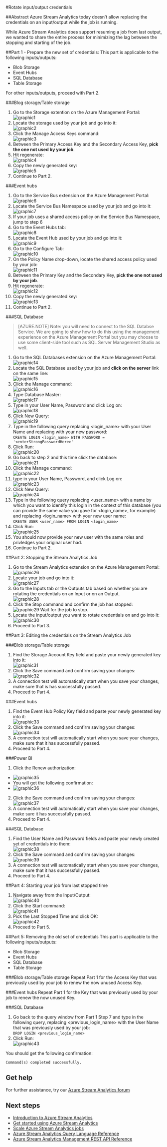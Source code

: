 <properties 
	pageTitle="Stream Analytics: Rotate log-in credentials for inputs and outputs | Microsoft Azure" 
	description="Learn how to update the credentials for Stream Analytics inputs and outputs." 
	services="stream-analytics" 
	documentationCenter="" 
	authors="jeffstokes72" 
	manager="paulettm" 
	editor="cgronlun"/>

<tags 
	ms.service="stream-analytics" 
	ms.devlang="na" 
	ms.topic="article" 
	ms.tgt_pltfrm="na" 
	ms.workload="data-services" 
	ms.date="08/19/2015" 
	ms.author="jeffstok"/>

#Rotate input/output credentials

##Abstract
Azure Stream Analytics today doesn’t allow replacing the credentials on an input/output while the job is running.

While Azure Stream Analytics does support resuming a job from last output, we wanted to share the entire process for minimizing the lag between the stopping and starting of the job.

##Part 1 - Prepare the new set of credentials:
This part is applicable to the following inputs/outputs:

* Blob Storage
* Event Hubs
* SQL Database
* Table Storage

For other inputs/outputs, proceed with Part 2.

###Blog storage/Table storage
1.  Go to the Storage extention on the Azure Management Portal:  
![graphic1][graphic1]
2.  Locate the storage used by your job and go into it:  
![graphic2][graphic2]
3.  Click the Manage Access Keys command:  
![graphic3][graphic3]
4.  Between the Primary Access Key and the Secondary Access Key, **pick the one not used by your job**.
5.  Hit regenerate:  
![graphic4][graphic4]
6.  Copy the newly generated key:  
![graphic5][graphic5]
7.  Continue to Part 2.

###Event hubs
1.  Go to the Service Bus extension on the Azure Management Portal:  
![graphic6][graphic6]
2.  Locate the Service Bus Namespace used by your job and go into it:  
![graphic7][graphic7]
3.  If your job uses a shared access policy on the Service Bus Namespace, jump to step 6  
4.  Go to the Event Hubs tab:  
![graphic8][graphic8]
5.  Locate the Event Hub used by your job and go into it:  
![graphic9][graphic9]
6.  Go to the Configure Tab:  
![graphic10][graphic10]
7.  On the Policy Name drop-down, locate the shared access policy used by your job:  
![graphic11][graphic11]
8.  Between the Primary Key and the Secondary Key, **pick the one not used by your job**.  
9.  Hit regenerate:  
![graphic12][graphic12]
10. Copy the newly generated key:  
![graphic13][graphic13]
11. Continue to Part 2.  

###SQL Database

>[AZURE.NOTE] Note: you will need to connect to the SQL Databse Service. We are going to show how to do this using the management experience on the Azure Management Portal but you may choose to use some client-side tool such as SQL Server Management Studio as well.

1.  Go to the SQL Databases extension on the Azure Management Portal:  
![graphic14][graphic14]
2.  Locate the SQL Database used by your job and **click on the server** link on the same line:  
![graphic15][graphic15]
3.  Click the Manage command:  
![graphic16][graphic16]
4.  Type Database Master:  
![graphic17][graphic17]
5.  Type in your User Name, Password and click Log on:  
![graphic18][graphic18]
6.  Click New Query:  
![graphic19][graphic19]
7.  Type in the following query replacing <login_name> with your User Name and replacing <enterStrongPasswordHere> with your new password:  
`CREATE LOGIN <login_name> WITH PASSWORD = '<enterStrongPasswordHere>'`
8.  Click Run:  
![graphic20][graphic20]
9.  Go back to step 2 and this time click the database:  
![graphic21][graphic21]
10. Click the Manage command:  
![graphic22][graphic22]
11. type in your User Name, Password, and click Log on:  
![graphic23][graphic23]
12. Click New Query:  
![graphic24][graphic24]
13. Type in the following query replacing <user_name> with a name by which you want to identify this login in the context of this database (you can provide the same value you gave for <login_name>, for example) and replacing <login_name> with your new user name:  
`CREATE USER <user_name> FROM LOGIN <login_name>`
14. Click Run:  
![graphic25][graphic25]
15. You should now provide your new user with the same roles and privledges your original user had.
16. Continue to Part 2.

##Part 2: Stopping the Stream Analytics Job
1.  Go to the Stream Analytics extension on the Azure Management Portal:  
![graphic26][graphic26]
2.  Locate your job and go into it:  
![graphic27][graphic27]
3.  Go to the Inputs tab or the Outputs tab based on whether you are rotating the credentials on an Input or on an Output.  
![graphic28][graphic28]
4.  Click the Stop command and confirm the job has stopped:  
![graphic29][graphic29]
Wait for the job to stop.
5.  Locate the input/output you want to rotate credentials on and go into it:  
![graphic30][graphic30]
6.  Proceed to Part 3.

##Part 3: Editing the credentials on the Stream Analytics Job

###Blob storage/Table storage
1.	Find the Storage Account Key field and paste your newly generated key into it:  
![graphic31][graphic31]
2.	Click the Save command and confirm saving your changes:  
![graphic32][graphic32]
3.	A connection test will automatically start when you save your changes, make sure that is has successfully passed.
4.	Proceed to Part 4.

###Event hubs
1.	Find the Event Hub Policy Key field and paste your newly generated key into it:  
![graphic33][graphic33]
2.	Click the Save command and confirm saving your changes:  
![graphic34][graphic34]
3.	A connection test will automatically start when you save your changes, make sure that it has successfully passed.
4.	Proceed to Part 4.

###Power BI
1.	Click the Renew authorization:  
* ![graphic35][graphic35]
* You will get the following confirmation:  
* ![graphic36][graphic36]
2.	Click the Save command and confirm saving your changes:  
![graphic37][graphic37]
3.	A connection test will automatically start when you save your changes, make sure it has successfully passed.
4.	Proceed to Part 4.

###SQL Database
1.	Find the User Name and Password fields and paste your newly created set of credentials into them:  
![graphic38][graphic38]
2.	Click the Save command and confirm saving your changes:  
![graphic39][graphic39]
3.	A connection test will automatically start when you save your changes, make sure that it has successfully passed.  
4.	Proceed to Part 4.

##Part 4: Starting your job from last stopped time
1.	Navigate away from the Input/Output:  
![graphic40][graphic40]
2.	Click the Start command:  
![graphic41][graphic41]
3.	Pick the Last Stopped Time and click OK:  
 ![graphic42][graphic42]
4.	Proceed to Part 5.  

##Part 5: Removing the old set of credentials
This part is applicable to the following inputs/outputs:
* Blob Storage
* Event Hubs
* SQL Database
* Table Storage

###Blob storage/Table storage
Repeat Part 1 for the Access Key that was previously used by your job to renew the now unused Access Key.

###Event hubs
Repeat Part 1 for the Key that was previously used by your job to renew the now unused Key.

###SQL Database
1.	Go back to the query window from Part 1 Step 7 and type in the following query, replacing <previous_login_name> with the User Name that was previously used by your job:  
`DROP LOGIN <previous_login_name>`  
2.	Click Run:  
	![graphic43][graphic43]  

You should get the following confirmation: 

	Command(s) completed successfully.

## Get help
For further assistance, try our [Azure Stream Analytics forum](https://social.msdn.microsoft.com/Forums/en-US/home?forum=AzureStreamAnalytics)

## Next steps

- [Introduction to Azure Stream Analytics](stream-analytics-introduction.md)
- [Get started using Azure Stream Analytics](stream-analytics-get-started.md)
- [Scale Azure Stream Analytics jobs](stream-analytics-scale-jobs.md)
- [Azure Stream Analytics Query Language Reference](https://msdn.microsoft.com/library/azure/dn834998.aspx)
- [Azure Stream Analytics Management REST API Reference](https://msdn.microsoft.com/library/azure/dn835031.aspx)


[graphic1]: ./media/stream-analytics-login-credentials-inputs-outputs/1-stream-analytics-login-credentials-inputs-outputs.png
[graphic2]: ./media/stream-analytics-login-credentials-inputs-outputs/2-stream-analytics-login-credentials-inputs-outputs.png
[graphic3]: ./media/stream-analytics-login-credentials-inputs-outputs/3-stream-analytics-login-credentials-inputs-outputs.png
[graphic4]: ./media/stream-analytics-login-credentials-inputs-outputs/4-stream-analytics-login-credentials-inputs-outputs.png
[graphic5]: ./media/stream-analytics-login-credentials-inputs-outputs/5-stream-analytics-login-credentials-inputs-outputs.png
[graphic6]: ./media/stream-analytics-login-credentials-inputs-outputs/6-stream-analytics-login-credentials-inputs-outputs.png
[graphic7]: ./media/stream-analytics-login-credentials-inputs-outputs/7-stream-analytics-login-credentials-inputs-outputs.png
[graphic8]: ./media/stream-analytics-login-credentials-inputs-outputs/8-stream-analytics-login-credentials-inputs-outputs.png
[graphic9]: ./media/stream-analytics-login-credentials-inputs-outputs/9-stream-analytics-login-credentials-inputs-outputs.png
[graphic10]: ./media/stream-analytics-login-credentials-inputs-outputs/10-stream-analytics-login-credentials-inputs-outputs.png
[graphic11]: ./media/stream-analytics-login-credentials-inputs-outputs/11-stream-analytics-login-credentials-inputs-outputs.png
[graphic12]: ./media/stream-analytics-login-credentials-inputs-outputs/12-stream-analytics-login-credentials-inputs-outputs.png
[graphic13]: ./media/stream-analytics-login-credentials-inputs-outputs/13-stream-analytics-login-credentials-inputs-outputs.png
[graphic14]: ./media/stream-analytics-login-credentials-inputs-outputs/14-stream-analytics-login-credentials-inputs-outputs.png
[graphic15]: ./media/stream-analytics-login-credentials-inputs-outputs/15-stream-analytics-login-credentials-inputs-outputs.png
[graphic16]: ./media/stream-analytics-login-credentials-inputs-outputs/16-stream-analytics-login-credentials-inputs-outputs.png
[graphic17]: ./media/stream-analytics-login-credentials-inputs-outputs/17-stream-analytics-login-credentials-inputs-outputs.png
[graphic18]: ./media/stream-analytics-login-credentials-inputs-outputs/18-stream-analytics-login-credentials-inputs-outputs.png
[graphic19]: ./media/stream-analytics-login-credentials-inputs-outputs/19-stream-analytics-login-credentials-inputs-outputs.png
[graphic20]: ./media/stream-analytics-login-credentials-inputs-outputs/20-stream-analytics-login-credentials-inputs-outputs.png
[graphic21]: ./media/stream-analytics-login-credentials-inputs-outputs/21-stream-analytics-login-credentials-inputs-outputs.png
[graphic22]: ./media/stream-analytics-login-credentials-inputs-outputs/22-stream-analytics-login-credentials-inputs-outputs.png
[graphic23]: ./media/stream-analytics-login-credentials-inputs-outputs/23-stream-analytics-login-credentials-inputs-outputs.png
[graphic24]: ./media/stream-analytics-login-credentials-inputs-outputs/24-stream-analytics-login-credentials-inputs-outputs.png
[graphic25]: ./media/stream-analytics-login-credentials-inputs-outputs/25-stream-analytics-login-credentials-inputs-outputs.png
[graphic26]: ./media/stream-analytics-login-credentials-inputs-outputs/26-stream-analytics-login-credentials-inputs-outputs.png
[graphic27]: ./media/stream-analytics-login-credentials-inputs-outputs/27-stream-analytics-login-credentials-inputs-outputs.png
[graphic28]: ./media/stream-analytics-login-credentials-inputs-outputs/28-stream-analytics-login-credentials-inputs-outputs.png
[graphic29]: ./media/stream-analytics-login-credentials-inputs-outputs/29-stream-analytics-login-credentials-inputs-outputs.png
[graphic30]: ./media/stream-analytics-login-credentials-inputs-outputs/30-stream-analytics-login-credentials-inputs-outputs.png
[graphic31]: ./media/stream-analytics-login-credentials-inputs-outputs/31-stream-analytics-login-credentials-inputs-outputs.png
[graphic32]: ./media/stream-analytics-login-credentials-inputs-outputs/32-stream-analytics-login-credentials-inputs-outputs.png
[graphic33]: ./media/stream-analytics-login-credentials-inputs-outputs/33-stream-analytics-login-credentials-inputs-outputs.png
[graphic34]: ./media/stream-analytics-login-credentials-inputs-outputs/34-stream-analytics-login-credentials-inputs-outputs.png
[graphic35]: ./media/stream-analytics-login-credentials-inputs-outputs/35-stream-analytics-login-credentials-inputs-outputs.png
[graphic36]: ./media/stream-analytics-login-credentials-inputs-outputs/36-stream-analytics-login-credentials-inputs-outputs.png
[graphic37]: ./media/stream-analytics-login-credentials-inputs-outputs/37-stream-analytics-login-credentials-inputs-outputs.png
[graphic38]: ./media/stream-analytics-login-credentials-inputs-outputs/38-stream-analytics-login-credentials-inputs-outputs.png
[graphic39]: ./media/stream-analytics-login-credentials-inputs-outputs/39-stream-analytics-login-credentials-inputs-outputs.png
[graphic40]: ./media/stream-analytics-login-credentials-inputs-outputs/40-stream-analytics-login-credentials-inputs-outputs.png
[graphic41]: ./media/stream-analytics-login-credentials-inputs-outputs/41-stream-analytics-login-credentials-inputs-outputs.png
[graphic42]: ./media/stream-analytics-login-credentials-inputs-outputs/42-stream-analytics-login-credentials-inputs-outputs.png
[graphic43]: ./media/stream-analytics-login-credentials-inputs-outputs/43-stream-analytics-login-credentials-inputs-outputs.png
 
